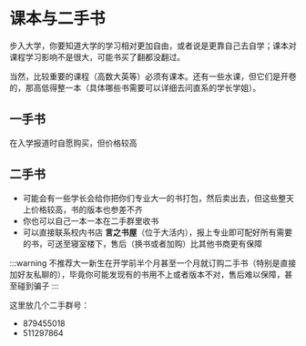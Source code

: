# 课本与二手书

步入大学，你要知道大学的学习相对更加自由，或者说是更靠自己去自学；课本对课程学习影响不是很大，可能书买了翻都没翻过。

当然，比较重要的课程（高数大英等）必须有课本。还有一些水课，但它们是开卷的，那高低得整一本（具体哪些书需要可以详细去问直系的学长学姐）。

## 一手书

在入学报道时自愿购买，但价格较高

## 二手书

- 可能会有一些学长会给你把你们专业大一的书打包，然后卖出去，但这些整天上价格较高，书的版本也参差不齐
- 你也可以自己一本一本在二手群里收书
- 可以直接联系校内书店 **言之书屋**（位于大活内），报上专业即可配好所有需要的书，可送至寝室楼下，售后（换书或者加购）比其他书商更有保障

:::warning
不推荐大一新生在开学前半个月甚至一个月就订购二手书（特别是直接加好友私聊的），毕竟你可能发现有的书用不上或者版本不对，售后难以保障，甚至碰到骗子
:::

这里放几个二手群号：

- 879455018
- 511297864
